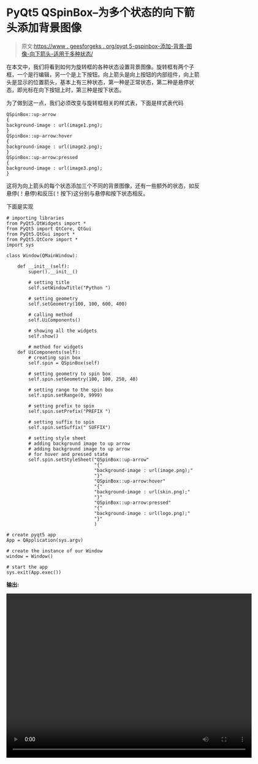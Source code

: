 # PyQt5 QSpinBox–为多个状态的向下箭头添加背景图像

> 原文:[https://www . geesforgeks . org/pyqt 5-qspinbox-添加-背景-图像-向下箭头-适用于多种状态/](https://www.geeksforgeeks.org/pyqt5-qspinbox-adding-background-image-to-down-arrow-for-multiple-states/)

在本文中，我们将看到如何为旋转框的各种状态设置背景图像。旋转框有两个子框，一个是行编辑，另一个是上下按钮。向上箭头是向上按钮的内部组件，向上箭头是显示的位置箭头，基本上有三种状态，第一种是正常状态，第二种是悬停状态，即光标在向下按钮上时，第三种是按下状态。

为了做到这一点，我们必须改变与旋转框相关的样式表，下面是样式表代码

```
QSpinBox::up-arrow
{
background-image : url(image1.png);
}
QSpinBox::up-arrow:hover
{
background-image : url(image2.png);
}
QSpinBox::up-arrow:pressed
{
background-image : url(image3.png);
}

```

这将为向上箭头的每个状态添加三个不同的背景图像，还有一些额外的状态，如反悬停(！悬停)和反压(！按下)这分别与悬停和按下状态相反。

下面是实现

```
# importing libraries
from PyQt5.QtWidgets import * 
from PyQt5 import QtCore, QtGui
from PyQt5.QtGui import * 
from PyQt5.QtCore import * 
import sys

class Window(QMainWindow):

    def __init__(self):
        super().__init__()

        # setting title
        self.setWindowTitle("Python ")

        # setting geometry
        self.setGeometry(100, 100, 600, 400)

        # calling method
        self.UiComponents()

        # showing all the widgets
        self.show()

        # method for widgets
    def UiComponents(self):
        # creating spin box
        self.spin = QSpinBox(self)

        # setting geometry to spin box
        self.spin.setGeometry(100, 100, 250, 40)

        # setting range to the spin box
        self.spin.setRange(0, 9999)

        # setting prefix to spin
        self.spin.setPrefix("PREFIX ")

        # setting suffix to spin
        self.spin.setSuffix(" SUFFIX")

        # setting style sheet
        # adding background image to up arrow
        # adding background image to up arrow
        # for hover and pressed state
        self.spin.setStyleSheet("QSpinBox::up-arrow"
                                "{"
                                "background-image : url(image.png);"
                                "}"
                                "QSpinBox::up-arrow:hover"
                                "{"
                                "background-image : url(skin.png);"
                                "}"
                                "QSpinBox::up-arrow:pressed"
                                "{"
                                "background-image : url(logo.png);"
                                "}"
                                )

# create pyqt5 app
App = QApplication(sys.argv)

# create the instance of our Window
window = Window()

# start the app
sys.exit(App.exec())
```

**输出:**

<video class="wp-video-shortcode" id="video-420542-1" width="640" height="428" preload="metadata" controls=""><source type="video/mp4" src="https://media.geeksforgeeks.org/wp-content/uploads/20200529003215/Python-2020-05-29-00-31-48.mp4?_=1">[https://media.geeksforgeeks.org/wp-content/uploads/20200529003215/Python-2020-05-29-00-31-48.mp4](https://media.geeksforgeeks.org/wp-content/uploads/20200529003215/Python-2020-05-29-00-31-48.mp4)</video>